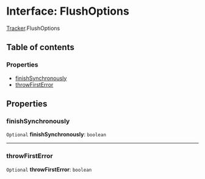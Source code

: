# Interface: FlushOptions

[Tracker](/auto-docs/free-layout-editor/modules/Tracker.md).FlushOptions

## Table of contents

### Properties

* [finishSynchronously](/auto-docs/free-layout-editor/interfaces/Tracker.FlushOptions.md#finishsynchronously)
* [throwFirstError](/auto-docs/free-layout-editor/interfaces/Tracker.FlushOptions.md#throwfirsterror)

## Properties

### finishSynchronously

`Optional` **finishSynchronously**: `boolean`

***

### throwFirstError

`Optional` **throwFirstError**: `boolean`
